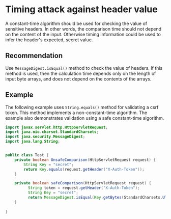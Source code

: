 # Timing attack against header value
A constant-time algorithm should be used for checking the value of sensitive headers. In other words, the comparison time should not depend on the content of the input. Otherwise timing information could be used to infer the header's expected, secret value.


## Recommendation
Use `MessageDigest.isEqual()` method to check the value of headers. If this method is used, then the calculation time depends only on the length of input byte arrays, and does not depend on the contents of the arrays.


## Example
The following example uses `String.equals()` method for validating a csrf token. This method implements a non-constant-time algorithm. The example also demonstrates validation using a safe constant-time algorithm.


```java
import javax.servlet.http.HttpServletRequest;
import java.nio.charset.StandardCharsets;
import java.security.MessageDigest;
import java.lang.String;


public class Test {
    private boolean UnsafeComparison(HttpServletRequest request) {
        String Key = "secret";
        return Key.equals(request.getHeader("X-Auth-Token"));        
    }

    private boolean safeComparison(HttpServletRequest request) {
          String token = request.getHeader("X-Auth-Token");
          String Key = "secret"; 
          return MessageDigest.isEqual(Key.getBytes(StandardCharsets.UTF_8), token.getBytes(StandardCharsets.UTF_8));
    }
    
}


```
